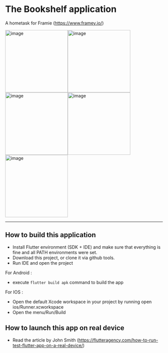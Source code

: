 # The Bookshelf application

A hometask for Framie (https://www.framey.io/)

<img width="200" alt="image" src="https://user-images.githubusercontent.com/6190091/159148275-772fbf43-4280-4986-b347-adbb374907ed.png"><img width="200" alt="image" src="https://user-images.githubusercontent.com/6190091/159148220-1fe65ce6-3075-4dd8-8dc4-5d0c8f391a2e.png"><img width="200" alt="image" src="https://user-images.githubusercontent.com/6190091/159148222-d0baa6b6-c69e-4710-a5be-554c4e58f093.png"><img width="200" alt="image" src="https://user-images.githubusercontent.com/6190091/159148257-23d96f7c-ffc2-4c42-857a-f81fe6be67ef.png"><img width="200" alt="image" src="https://user-images.githubusercontent.com/6190091/159148262-a4307d02-78fc-495f-b87c-25af94453a82.png">

****
## How to build this application

 - Install Flutter environment (SDK + IDE) and make sure that everything is fine and all PATH environments were set.
 - Download this project, or clone it via github tools.
 - Run IDE and open the project
 
 For Android :
 - execute `flutter build apk` command to build the app

 For IOS :
 - Open the default Xcode workspace in your project by running open ios/Runner.xcworkspace
 - Open the menu/Run/Build


 ## How to launch this app on real device

 - Read the article by John Smith (https://flutteragency.com/how-to-run-test-flutter-app-on-a-real-device/)
